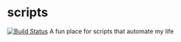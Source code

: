 # scripts
[![Build Status](https://travis-ci.com/patrickleweryharris/scripts.svg?branch=master)](https://travis-ci.com/patrickleweryharris/scripts)
A fun place for scripts that automate my life
